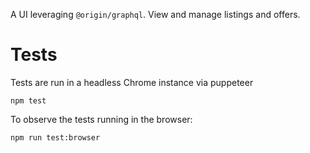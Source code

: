

A UI leveraging `@origin/graphql`. View and manage listings and offers.

# Tests

Tests are run in a headless Chrome instance via puppeteer

    npm test

To observe the tests running in the browser:

    npm run test:browser

